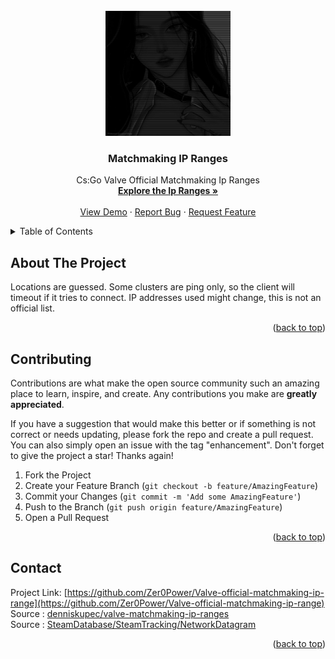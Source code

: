 <!-- PROJECT LOGO -->
<br />
<div align="center">
  <a href="https://github.com/Zer0Power/Valve-official-matchmaking-ip-range">
    <img src="images/logo.jpg" alt="Logo" width="200" height="200">
  </a>

<h3 align="center">Matchmaking IP Ranges</h3>

  <p align="center">
    Cs:Go Valve Official Matchmaking Ip Ranges 
    <br />
    <a href="https://github.com/Zer0Power/Valve-official-matchmaking-ip-range/blob/main/ipList.md"><strong>Explore the Ip Ranges »</strong></a>
    <br />
    <br />
    <a href="https://github.com/Zer0Power/Valve-official-matchmaking-ip-range">View Demo</a>
    ·
    <a href="https://github.com/Zer0Power/Valve-official-matchmaking-ip-range/issues">Report Bug</a>
    ·
    <a href="https://github.com/Zer0Power/Valve-official-matchmaking-ip-range/issues">Request Feature</a>
  </p>
</div>

<!-- TABLE OF CONTENTS -->
<details>
  <summary>Table of Contents</summary>
  <ol>
    <li>
      <a href="#about-the-project">About The Project</a>
    </li>
    <li><a href="#contributing">Contributing</a></li>
    <li><a href="#contact">Contact</a></li>
  </ol>
</details>

<!-- ABOUT THE PROJECT -->
## About The Project

<p align="left">
Locations are guessed.
Some clusters are ping only, so the client will timeout if it tries to connect.
IP addresses used might change, this is not an official list.
</p>

<p align="right">(<a href="#top">back to top</a>)</p>

<!-- CONTRIBUTING -->
## Contributing

Contributions are what make the open source community such an amazing place to learn, inspire, and create. Any contributions you make are **greatly appreciated**.

If you have a suggestion that would make this better or if something is not correct or needs updating, please fork the repo and create a pull request. You can also simply open an issue with the tag "enhancement".
Don't forget to give the project a star! Thanks again!

1. Fork the Project
2. Create your Feature Branch (`git checkout -b feature/AmazingFeature`)
3. Commit your Changes (`git commit -m 'Add some AmazingFeature'`)
4. Push to the Branch (`git push origin feature/AmazingFeature`)
5. Open a Pull Request

<p align="right">(<a href="#top">back to top</a>)</p>

<!-- CONTACT -->
## Contact


Project Link: [https://github.com/Zer0Power/Valve-official-matchmaking-ip-range](https://github.com/Zer0Power/Valve-official-matchmaking-ip-range)
</br>
Source : [denniskupec/valve-matchmaking-ip-ranges](https://github.com/denniskupec/valve-matchmaking-ip-ranges)
</br>
Source : [SteamDatabase/SteamTracking/NetworkDatagram](https://github.com/SteamDatabase/SteamTracking/blob/master/Random/NetworkDatagramConfig.json)
<p align="right">(<a href="#top">back to top</a>)</p>


